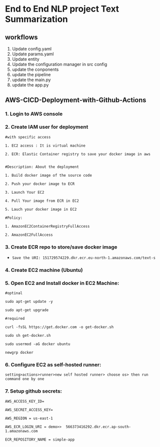 # End to End NLP project Text Summarization

## workflows
1. Update config.yaml
2. Update params.yaml
3. Update entity
4. Update the configuration manager in src config
5. update the conponents
6. update the pipeline
7. update the main.py
8. update the app.py


## AWS-CICD-Deployment-with-Github-Actions
### 1. Login to AWS console
### 2. Create IAM user for deployment
```
#with specific access

1. EC2 access : It is virtual machine

2. ECR: Elastic Container registry to save your docker image in aws


#Description: About the deployment

1. Build docker image of the source code

2. Push your docker image to ECR

3. Launch Your EC2 

4. Pull Your image from ECR in EC2

5. Lauch your docker image in EC2

#Policy:

1. AmazonEC2ContainerRegistryFullAccess

2. AmazonEC2FullAccess
```

### 3. Create ECR repo to store/save docker image
- ``` Save the URI: 151729574229.dkr.ecr.eu-north-1.amazonaws.com/text-s ```

### 4. Create EC2 machine (Ubuntu)
### 5. Open EC2 and Install docker in EC2 Machine:
```
#optinal

sudo apt-get update -y

sudo apt-get upgrade

#required

curl -fsSL https://get.docker.com -o get-docker.sh

sudo sh get-docker.sh

sudo usermod -aG docker ubuntu

newgrp docker
```

### 6. Configure EC2 as self-hosted runner:
```
setting>actions>runner>new self hosted runner> choose os> then run command one by one
```

### 7. Setup github secrets:

```
AWS_ACCESS_KEY_ID=

AWS_SECRET_ACCESS_KEY=

AWS_REGION = us-east-1

AWS_ECR_LOGIN_URI = demo>>  566373416292.dkr.ecr.ap-south-1.amazonaws.com

ECR_REPOSITORY_NAME = simple-app
```

